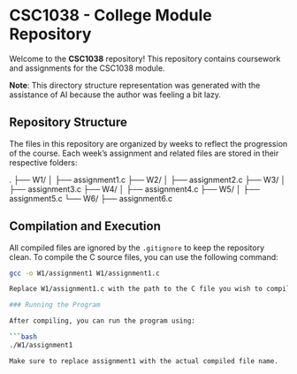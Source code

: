 # CSC1038 - College Module Repository

Welcome to the **CSC1038** repository! This repository contains coursework and assignments for the CSC1038 module. 

**Note**: This directory structure representation was generated with the assistance of AI because the author was feeling a bit lazy. 

## Repository Structure

The files in this repository are organized by weeks to reflect the progression of the course. Each week’s assignment and related files are stored in their respective folders:

. ├── W1/ │ ├── assignment1.c ├── W2/ │ ├── assignment2.c ├── W3/ │ ├── assignment3.c ├── W4/ │ ├── assignment4.c ├── W5/ │ ├── assignment5.c └── W6/ ├── assignment6.c

## Compilation and Execution

All compiled files are ignored by the `.gitignore` to keep the repository clean. To compile the C source files, you can use the following command:

```bash
gcc -o W1/assignment1 W1/assignment1.c

Replace W1/assignment1.c with the path to the C file you wish to compile.

### Running the Program

After compiling, you can run the program using:

```bash
./W1/assignment1

Make sure to replace assignment1 with the actual compiled file name.
